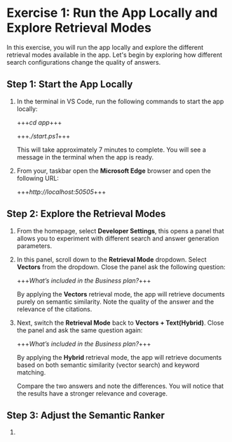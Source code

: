 # Exercise 1: Run the App Locally and Explore Retrieval Modes

In this exercise, you will run the app locally and explore the different retrieval modes available in the app. Let's begin by exploring how different search configurations change the quality of answers. 

## Step 1: Start the App Locally

1. In the terminal in VS Code, run the following commands to start the app locally:

    +++*cd app*+++

    +++*./start.ps1*+++

    This will take approximately 7 minutes to complete. You will see a message in the terminal when the app is ready.

1. From your, taskbar open the **Microsoft Edge** browser and open the following URL:

    +++*http://localhost:50505*+++

## Step 2: Explore the Retrieval Modes

1. From the homepage, select **Developer Settings**, this opens a panel that allows you to experiment with different search and answer generation parameters.

1. In this panel, scroll down to the **Retrieval Mode** dropdown. Select **Vectors** from the dropdown. Close the panel ask the following question: 

    +++*What’s included in the Business plan?*+++

    By applying the **Vectors** retrieval mode, the app will retrieve documents purely on semantic similarity. Note the quality of the answer and the relevance of the citations.

1. Next, switch the **Retrieval Mode** back to **Vectors + Text(Hybrid)**. Close the panel and ask the same question again:

    +++*What’s included in the Business plan?*+++

    By applying the **Hybrid** retrieval mode, the app will retrieve documents based on both semantic similarity (vector search) and keyword matching.
  
    Compare the two answers and note the differences. You will notice that the results have a stronger relevance and coverage.

## Step 3: Adjust the Semantic Ranker

1. 